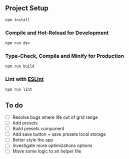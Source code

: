 ## Project Setup

```sh
npm install
```

### Compile and Hot-Reload for Development

```sh
npm run dev
```

### Type-Check, Compile and Minify for Production

```sh
npm run build
```

### Lint with [ESLint](https://eslint.org/)

```sh
npm run lint
```
## To do
- [ ] Resolve bugs where life out of grid range
- [ ] Add presets
- [ ] Build presets component
- [ ] Add save button + save presets local storage
- [ ] Better style the app
- [ ] Investigate more optimizations options
- [ ] Move some logic to an helper file
